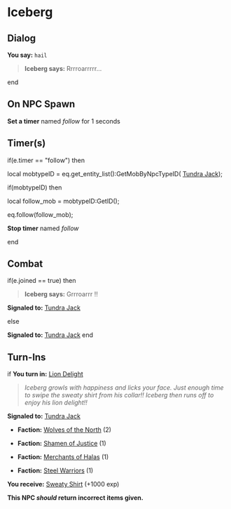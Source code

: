 # Iceberg
## Dialog

**You say:** `hail`



>**Iceberg says:** Rrrroarrrrr...

end

## On NPC Spawn

**Set a timer** named *follow* for 1 seconds
## Timer(s)

if(e.timer == "follow") then


local mobtypeID =  eq.get_entity_list():GetMobByNpcTypeID( [Tundra Jack](/npc/30061));





if(mobtypeID) then



local follow_mob = mobtypeID:GetID();



eq.follow(follow_mob);



**Stop timer** named *follow*

end

## Combat

if(e.joined == true) then


>**Iceberg says:** Grrroarrr !!


**Signaled to:**  [Tundra Jack](/npc/30061)

else


**Signaled to:**  [Tundra Jack](/npc/30061)
end

## Turn-Ins




if **You turn in:** [Lion Delight](/item/12221)


>*Iceberg growls with happiness and licks your face.  Just enough time to swipe the sweaty shirt from his collar!!  Iceberg then runs off to enjoy his lion delight!!*


**Signaled to:**  [Tundra Jack](/npc/30061)





* __Faction:__ [Wolves of the North](/faction/320) (2)


* __Faction:__ [Shamen of Justice](/faction/327) (1)


* __Faction:__ [Merchants of Halas](/faction/328) (1)


* __Faction:__ [Steel Warriors](/faction/311) (1)


 **You receive:**  [Sweaty Shirt](/item/12226) (+1000 exp)

**This NPC *should* return incorrect items given.**


